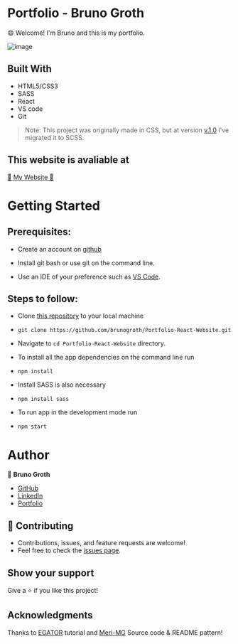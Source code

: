 # Portfolio - Bruno Groth

😄 Welcome! I'm Bruno and this is my portfolio.

![image](https://user-images.githubusercontent.com/96024737/201509680-cb6233e5-cfa8-4d8b-8343-fa1d2c7c4eed.png)


## Built With

- HTML5/CSS3
- SASS
- React
- VS code
- Git

 > Note: This project was originally made in CSS, but at version [v.1.0](https://github.com/brunogroth/Portfolio-React-Website/releases/tag/v1.0) I've migrated it to SCSS.

## This website is avaliable at
 [🚀 My Website 🚀](https://brunogroth.github.io/Portfolio-React-Website/)


# Getting Started

## Prerequisites:


- Create an account on [github](https://github.com/login)

- Install git bash or use git on the command line.

- Use an IDE of your preference such as [VS Code](https://code.visualstudio.com/download).

## Steps to follow:

- Clone [this repository](https://github.com/brunogroth/Portfolio-React-Website) to your local machine 
- ```
  git clone https://github.com/brunogroth/Portfolio-React-Website.git
  ```

- Navigate to `cd Portfolio-React-Website` directory.

- To install all the app dependencies on the command line run
- ```
  npm install
  ``` 
  
 - Install SASS is also necessary
 - ```
   npm install sass
   ```

- To run app in the development mode run 
- ```
  npm start
  ```
# Author

:man: **Bruno Groth**
- [GitHub](https://github.com/brunogroth)
- [LinkedIn](https://linkedin.com/in/bruno-groth/)
- [Portfolio](https://brunogroth.github.io/Portfolio-React-Website)

## 🤝 Contributing
- Contributions, issues, and feature requests are welcome!
- Feel free to check the [issues page](https://github.com/brunogroth/Portfolio-React-Website/issues).

## Show your support
Give a ⭐ if you like this project!

## Acknowledgments
Thanks to [EGATOR](https://www.youtube.com/watch?v=G-Cr00UYokU&list=WL&index=55) tutorial and [Meri-MG](https://github.com/Meri-MG) Source code & README pattern!
